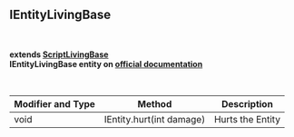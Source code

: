 ## IEntityLivingBase

<br>

**extends [ScriptLivingBase](https://github.com/PewDizinho/CustomNPCPlus-Script-Documentation/blob/main/IEntity/IEntityLivingBase.md)**
<br>
**IEntityLivingBase entity on [official documentation](http://www.kodevelopment.nl/customnpcs/api/1.7.10/noppes/npcs/scripted/ScriptLivingBase.html)**
<br>

<br>

Modifier and Type | Method | Description
------- | ------------- | -------------------------------------------------------------
void | IEntity.hurt(int damage) | Hurts the Entity
